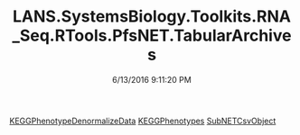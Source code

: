﻿---
title: LANS.SystemsBiology.Toolkits.RNA_Seq.RTools.PfsNET.TabularArchives
date: 6/13/2016 9:11:20 PM
---

[KEGGPhenotypeDenormalizeData](T-LANS.SystemsBiology.Toolkits.RNA_Seq.RTools.PfsNET.TabularArchives.KEGGPhenotypeDenormalizeData.html)
[KEGGPhenotypes](T-LANS.SystemsBiology.Toolkits.RNA_Seq.RTools.PfsNET.TabularArchives.KEGGPhenotypes.html)
[SubNETCsvObject](T-LANS.SystemsBiology.Toolkits.RNA_Seq.RTools.PfsNET.TabularArchives.SubNETCsvObject.html)
